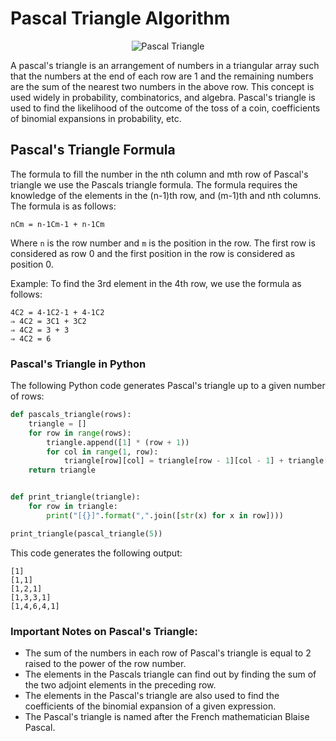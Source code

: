 # Pascal Triangle Algorithm

<div align="center">
    <img src="https://upload.wikimedia.org/wikipedia/commons/0/0d/PascalTriangleAnimated2.gif" alt="Pascal Triangle">
</div>

A pascal's triangle is an arrangement of numbers in a triangular array such that the numbers at the end of each row are 1 and the remaining numbers are the sum of the nearest two numbers in the above row. This concept is used widely in probability, combinatorics, and algebra. Pascal's triangle is used to find the likelihood of the outcome of the toss of a coin, coefficients of binomial expansions in probability, etc.

## Pascal's Triangle Formula

The formula to fill the number in the nth column and mth row of Pascal's triangle we use the Pascals triangle formula. The formula requires the knowledge of the elements in the (n-1)th row, and (m-1)th and nth columns. The formula is as follows:

```
nCm = n-1Cm-1 + n-1Cm
```

Where `n` is the row number and `m` is the position in the row. The first row is considered as row 0 and the first position in the row is considered as position 0.

Example: To find the 3rd element in the 4th row, we use the formula as follows:

```
4C2 = 4-1C2-1 + 4-1C2
⇒ 4C2 = 3C1 + 3C2
⇒ 4C2 = 3 + 3
⇒ 4C2 = 6
```

### Pascal's Triangle in Python

The following Python code generates Pascal's triangle up to a given number of rows:

```python
def pascals_triangle(rows):
    triangle = []
    for row in range(rows):
        triangle.append([1] * (row + 1))
        for col in range(1, row):
            triangle[row][col] = triangle[row - 1][col - 1] + triangle[row - 1][col]
    return triangle


def print_triangle(triangle):
    for row in triangle:
        print("[{}]".format(",".join([str(x) for x in row])))

print_triangle(pascal_triangle(5))
```

This code generates the following output:

```
[1]
[1,1]
[1,2,1]
[1,3,3,1]
[1,4,6,4,1]
```

### Important Notes on Pascal's Triangle:

- The sum of the numbers in each row of Pascal's triangle is equal to 2 raised to the power of the row number.
- The elements in the Pascals triangle can find out by finding the sum of the two adjoint elements in the preceding row.
- The elements in the Pascal's triangle are also used to find the coefficients of the binomial expansion of a given expression.
- The Pascal's triangle is named after the French mathematician Blaise Pascal.
